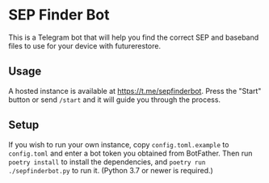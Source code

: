# SEP Finder Bot

This is a Telegram bot that will help you find the correct SEP and baseband files to use for your device with futurerestore.

## Usage

A hosted instance is available at <https://t.me/sepfinderbot>. Press the "Start" button or send `/start` and it will guide you through the process.

## Setup

If you wish to run your own instance, copy `config.toml.example` to `config.toml` and enter a bot token you obtained from BotFather. Then run `poetry install` to install the dependencies, and `poetry run ./sepfinderbot.py` to run it. (Python 3.7 or newer is required.)
